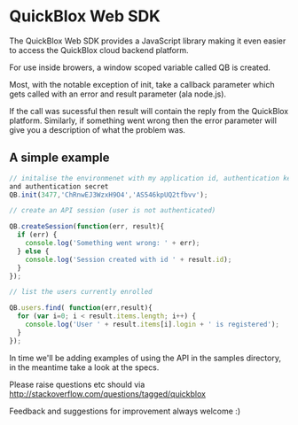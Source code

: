 QuickBlox Web SDK
=================

The QuickBlox Web SDK provides a JavaScript library making it even
easier to access the QuickBlox cloud backend platform.

For use inside browers, a window scoped variable called QB is created.

Most, with the notable exception of init, take a callback parameter
which gets called with an error and result parameter (ala node.js).

If the call was sucessful then result will contain the reply from the
QuickBlox platform. Similarly, if something went wrong then the error
parameter will give you a description of what the problem was.

A simple example
----------------

```javascript
// initalise the environmenet with my application id, authentication key
and authentication secret
QB.init(3477,'ChRnwEJ3WzxH9O4','AS546kpUQ2tfbvv');

// create an API session (user is not authenticated)

QB.createSession(function(err, result){
  if (err) { 
    console.log('Something went wrong: ' + err);
  } else {
    console.log('Session created with id ' + result.id);
  }
});

// list the users currently enrolled

QB.users.find( function(err,result){
  for (var i=0; i < result.items.length; i++) {
    console.log('User ' + result.items[i].login + ' is registered');
  }
});
```

In time we'll be adding examples of using the API in the samples
directory, in the meantime take a look at the specs.

Please raise questions etc should via http://stackoverflow.com/questions/tagged/quickblox

Feedback and suggestions for improvement always welcome :)

